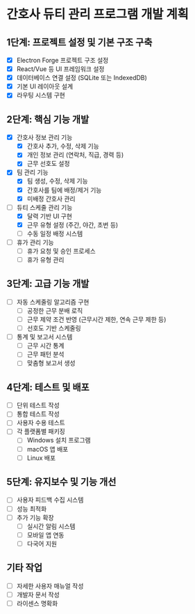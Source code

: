 # 간호사 듀티 관리 프로그램 개발 계획

## 1단계: 프로젝트 설정 및 기본 구조 구축
- [x] Electron Forge 프로젝트 구조 설정
- [x] React/Vue 등 UI 프레임워크 설정
- [x] 데이터베이스 연결 설정 (SQLite 또는 IndexedDB)
- [x] 기본 UI 레이아웃 설계
- [x] 라우팅 시스템 구현

## 2단계: 핵심 기능 개발
- [x] 간호사 정보 관리 기능
  - [x] 간호사 추가, 수정, 삭제 기능
  - [x] 개인 정보 관리 (연락처, 직급, 경력 등)
  - [x] 근무 선호도 설정
- [x] 팀 관리 기능
  - [x] 팀 생성, 수정, 삭제 기능
  - [x] 간호사를 팀에 배정/제거 기능
  - [x] 미배정 간호사 관리
- [ ] 듀티 스케줄 관리 기능
  - [x] 달력 기반 UI 구현
  - [x] 근무 유형 설정 (주간, 야간, 초번 등)
  - [ ] 수동 일정 배정 시스템
- [ ] 휴가 관리 기능
  - [ ] 휴가 요청 및 승인 프로세스
  - [ ] 휴가 유형 관리

## 3단계: 고급 기능 개발
- [ ] 자동 스케줄링 알고리즘 구현
  - [ ] 공정한 근무 분배 로직
  - [ ] 근무 제약 조건 반영 (근무시간 제한, 연속 근무 제한 등)
  - [ ] 선호도 기반 스케줄링
- [ ] 통계 및 보고서 시스템
  - [ ] 근무 시간 통계
  - [ ] 근무 패턴 분석
  - [ ] 맞춤형 보고서 생성

## 4단계: 테스트 및 배포
- [ ] 단위 테스트 작성
- [ ] 통합 테스트 작성
- [ ] 사용자 수용 테스트
- [ ] 각 플랫폼별 패키징
  - [ ] Windows 설치 프로그램
  - [ ] macOS 앱 배포
  - [ ] Linux 배포

## 5단계: 유지보수 및 기능 개선
- [ ] 사용자 피드백 수집 시스템
- [ ] 성능 최적화
- [ ] 추가 기능 확장
  - [ ] 실시간 알림 시스템
  - [ ] 모바일 앱 연동
  - [ ] 다국어 지원

## 기타 작업
- [ ] 자세한 사용자 매뉴얼 작성
- [ ] 개발자 문서 작성
- [ ] 라이센스 명확화 